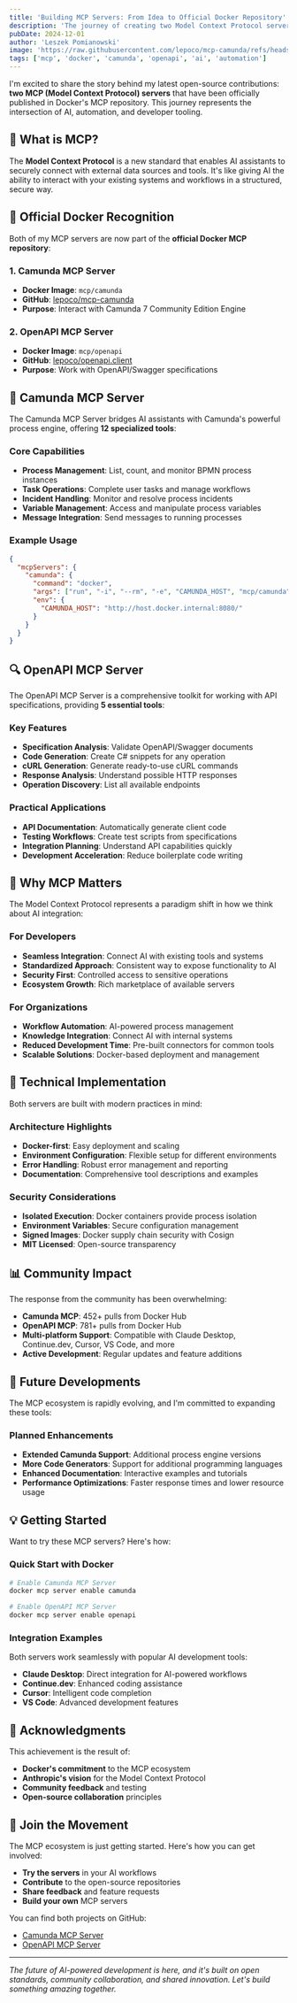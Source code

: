 ```yaml
---
title: 'Building MCP Servers: From Idea to Official Docker Repository'
description: 'The journey of creating two Model Context Protocol servers - Camunda and OpenAPI - that made it to the official Docker MCP repository.'
pubDate: 2024-12-01
author: 'Leszek Pomianowski'
image: 'https://raw.githubusercontent.com/lepoco/mcp-camunda/refs/heads/main/build/icon.png'
tags: ['mcp', 'docker', 'camunda', 'openapi', 'ai', 'automation']
---
```


I'm excited to share the story behind my latest open-source contributions: **two MCP (Model Context Protocol) servers** that have been officially published in Docker's MCP repository. This journey represents the intersection of AI, automation, and developer tooling.

## 🤖 What is MCP?

The **Model Context Protocol** is a new standard that enables AI assistants to securely connect with external data sources and tools. It's like giving AI the ability to interact with your existing systems and workflows in a structured, secure way.

## 🐳 Official Docker Recognition

Both of my MCP servers are now part of the **official Docker MCP repository**:

### 1. Camunda MCP Server
- **Docker Image**: `mcp/camunda`
- **GitHub**: [lepoco/mcp-camunda](https://github.com/lepoco/mcp-camunda)
- **Purpose**: Interact with Camunda 7 Community Edition Engine

### 2. OpenAPI MCP Server  
- **Docker Image**: `mcp/openapi`
- **GitHub**: [lepoco/openapi.client](https://github.com/lepoco/openapi.client)
- **Purpose**: Work with OpenAPI/Swagger specifications

## 🔧 Camunda MCP Server

The Camunda MCP Server bridges AI assistants with Camunda's powerful process engine, offering **12 specialized tools**:

### Core Capabilities
- **Process Management**: List, count, and monitor BPMN process instances
- **Task Operations**: Complete user tasks and manage workflows
- **Incident Handling**: Monitor and resolve process incidents
- **Variable Management**: Access and manipulate process variables
- **Message Integration**: Send messages to running processes

### Example Usage
```json
{
  "mcpServers": {
    "camunda": {
      "command": "docker",
      "args": ["run", "-i", "--rm", "-e", "CAMUNDA_HOST", "mcp/camunda"],
      "env": {
        "CAMUNDA_HOST": "http://host.docker.internal:8080/"
      }
    }
  }
}
```

## 🔍 OpenAPI MCP Server

The OpenAPI MCP Server is a comprehensive toolkit for working with API specifications, providing **5 essential tools**:

### Key Features
- **Specification Analysis**: Validate OpenAPI/Swagger documents
- **Code Generation**: Create C# snippets for any operation
- **cURL Generation**: Generate ready-to-use cURL commands
- **Response Analysis**: Understand possible HTTP responses
- **Operation Discovery**: List all available endpoints

### Practical Applications
- **API Documentation**: Automatically generate client code
- **Testing Workflows**: Create test scripts from specifications
- **Integration Planning**: Understand API capabilities quickly
- **Development Acceleration**: Reduce boilerplate code writing

## 🎯 Why MCP Matters

The Model Context Protocol represents a paradigm shift in how we think about AI integration:

### For Developers
- **Seamless Integration**: Connect AI with existing tools and systems
- **Standardized Approach**: Consistent way to expose functionality to AI
- **Security First**: Controlled access to sensitive operations
- **Ecosystem Growth**: Rich marketplace of available servers

### For Organizations  
- **Workflow Automation**: AI-powered process management
- **Knowledge Integration**: Connect AI with internal systems
- **Reduced Development Time**: Pre-built connectors for common tools
- **Scalable Solutions**: Docker-based deployment and management

## 🚀 Technical Implementation

Both servers are built with modern practices in mind:

### Architecture Highlights
- **Docker-first**: Easy deployment and scaling
- **Environment Configuration**: Flexible setup for different environments
- **Error Handling**: Robust error management and reporting
- **Documentation**: Comprehensive tool descriptions and examples

### Security Considerations
- **Isolated Execution**: Docker containers provide process isolation
- **Environment Variables**: Secure configuration management
- **Signed Images**: Docker supply chain security with Cosign
- **MIT Licensed**: Open-source transparency

## 📊 Community Impact

The response from the community has been overwhelming:

- **Camunda MCP**: 452+ pulls from Docker Hub
- **OpenAPI MCP**: 781+ pulls from Docker Hub
- **Multi-platform Support**: Compatible with Claude Desktop, Continue.dev, Cursor, VS Code, and more
- **Active Development**: Regular updates and feature additions

## 🔮 Future Developments

The MCP ecosystem is rapidly evolving, and I'm committed to expanding these tools:

### Planned Enhancements
- **Extended Camunda Support**: Additional process engine versions
- **More Code Generators**: Support for additional programming languages
- **Enhanced Documentation**: Interactive examples and tutorials
- **Performance Optimizations**: Faster response times and lower resource usage

## 💡 Getting Started

Want to try these MCP servers? Here's how:

### Quick Start with Docker
```bash
# Enable Camunda MCP Server
docker mcp server enable camunda

# Enable OpenAPI MCP Server  
docker mcp server enable openapi
```

### Integration Examples
Both servers work seamlessly with popular AI development tools:
- **Claude Desktop**: Direct integration for AI-powered workflows
- **Continue.dev**: Enhanced coding assistance
- **Cursor**: Intelligent code completion
- **VS Code**: Advanced development features

## 🙏 Acknowledgments

This achievement is the result of:
- **Docker's commitment** to the MCP ecosystem
- **Anthropic's vision** for the Model Context Protocol
- **Community feedback** and testing
- **Open-source collaboration** principles

## 🚀 Join the Movement

The MCP ecosystem is just getting started. Here's how you can get involved:

- **Try the servers** in your AI workflows
- **Contribute** to the open-source repositories
- **Share feedback** and feature requests
- **Build your own** MCP servers

You can find both projects on GitHub:
- [Camunda MCP Server](https://github.com/lepoco/mcp-camunda)
- [OpenAPI MCP Server](https://github.com/lepoco/openapi.client)

---

*The future of AI-powered development is here, and it's built on open standards, community collaboration, and shared innovation. Let's build something amazing together.*
